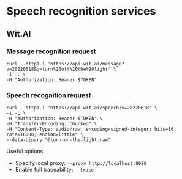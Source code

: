 # Speech recognition services


## Wit.AI

### Message recognition request

```text
curl --http1.1 'https://api.wit.ai/message?v=20220618&q=turn%20off%20the%20light' \
-i -L \
-H "Authorization: Bearer $TOKEN"
```

### Speech recognition request

```text
curl --http1.1 'https://api.wit.ai/speech?v=20220618' \
-i -L \
-H "Authorization: Bearer $TOKEN" \
-H "Transfer-Encoding: chunked" \
-H "Content-Type: audio/raw; encoding=signed-integer; bits=16; rate=16000; endian=little" \
--data-binary "@turn-on-the-light.raw"
```

Useful options:
* Specify local proxy: `--proxy http://localhost:8080`
* Enable full traceability: `--trace`
